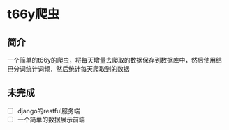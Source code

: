# t66y爬虫

## 简介

一个简单的t66y的爬虫，将每天增量去爬取的数据保存到数据库中，然后使用结巴分词统计词频，然后统计每天爬取到的数据

## 未完成 

- [ ] django的restful服务端
- [ ] 一个简单的数据展示前端